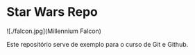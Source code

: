 # Star Wars Repo

![./falcon.jpg](Millennium Falcon)

Este repositório serve de exemplo para o curso de Git e Github.

